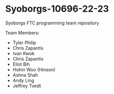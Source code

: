 # Syoborgs-10696-22-23
Syoborgs FTC programming team repository

Team Members:
- Tyler Philip
- Chris Zapantis
- Ivan Kwok
- Chris Zapantis
- Eliot Bih
- Hohin Woo (Hinson)
- Ashna Shah
- Andy Ling
- Jeffrey Tvedt
